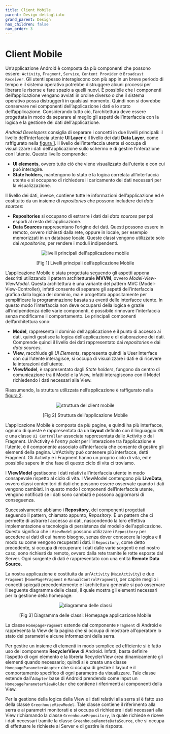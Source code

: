 ```yaml
---
title: Client Mobile
parent: Design dettagliato
grand_parent: Design
has_children: false
nav_order: 3
---
```


# Client Mobile

Un’applicazione Android è composta da più componenti che possono essere: `Activity`, `Fragment`, `Service`, `Content Provider` e `Broadcast Receiver`. Gli utenti spesso interagiscono con più app in un breve periodo di tempo e il sistema operativo potrebbe distruggere alcuni processi per liberare le risorse e fare spazio a quelli nuovi. È possibile che i componenti dell’applicazione vengano avviati in ordine diverso o che il sistema operativo possa distruggerli in qualsiasi momento. Quindi non si dovrebbe conservare nei componenti dell’applicazione i dati e lo stato dell’applicazione. Considerando tutto ciò, l’architettura deve essere progettata in modo da separare al meglio gli aspetti dell’interfaccia con la logica e la gestione dei dati dell’applicazione.

*Android Developers* consiglia di separare i concetti in due livelli principali: il livello dell’interfaccia utente **UI Layer** e il livello dei dati **Data Layer**, come raffigurato nella <a href="#fig1">figura 1</a>. Il livello dell’interfaccia utente si occupa di visualizzare i dati dell’applicazione sullo schermo e di gestire l’interazione con l’utente.
Questo livello comprende:

-   **UI elements**, ovvero tutto ciò che viene visualizzato dall'utente e con cui può interagire.
-   **State holders**, mantengono lo stato e la logica correlata all’interfaccia utente e si occupano di richiedere il caricamento dei dati necessari per la visualizzazione.

Il livello dei dati, invece, contiene tutte le informazioni dell’applicazione ed è costituito da un insieme di *repositories* che possono includere dei *data sources*:

-   **Repositories** si occupano di estrarre i dati dai *data sources* per poi esporli al resto dell’applicazione.
-   **Data Sources** rappresentano l’origine dei dati. Questi possono essere in remoto, ovvero richiesti dalla rete, oppure in locale, per esempio memorizzati in un database locale. Queste classi vengono utilizzate solo dai *repositories*, per rendere i moduli indipendenti.

<div align="center">
<img src="img/android_structure_layer.png" alt="livelli principali dell'applicazione mobile" id="fig1">
 <p align="center">[Fig 1] Livelli principali dell’applicazione Mobile</p>
</div>


L’applicazione Mobile è stata progettata seguendo gli aspetti appena descritti utilizzando il pattern architetturale **MVVM**, ovvero *Model-View-ViewModel*. Questa architettura è una variante del pattern MVC (Model-View-Controller), infatti consente di separare gli aspetti dell’interfaccia grafica dalla logica del dominio, ma è progettato appositamente per semplificare la programmazione basata su eventi delle interfacce utente. In questo modo l’interfaccia non deve occuparsi della logica e grazie all’indipendenza delle varie componenti, è possibile rinnovare l’interfaccia senza modificarne il comportamento. Le principali componenti dell’architettura sono:

-   **Model**, rappresenta il dominio dell’applicazione e il punto di accesso ai dati, quindi gestisce la logica dell’applicazione e di elaborazione dei dati. Comprende quindi il livello dei dati rappresentato dai *repositories* e dai *data sources*.
-   **View**, racchiude gli *UI Elements*, rappresenta quindi la User Interface con cui l’utente interagisce, si occupa di visualizzare i dati e di ricevere le interazioni dell’utente.
-   **ViewModel**, è rappresentato dagli *State holders*, fungono da centro di comunicazione tra il Model e la View, infatti interagiscono con il Model richiedendo i dati necessari alla View.

Riassumendo, la struttura utilizzata nell’applicazione è raffigurato nella <a href="#fig2">figura 2</a>.

<div align="center">
<img src="img/android_struttura.png" alt="struttura del client mobile" id="fig2">
 <p align="center">[Fig 2] Struttura dell'applicazione Mobile</p>
</div>

L’applicazione Mobile è composta da più pagine, e quindi ha più interfacce, ognuno di queste è rappresentata da un **layout** definito con il linguaggio `XML` e una classe `UI Controller` associata rappresentata dalle Activity o dai Fragment. Un’Activity è l’*entry point* per l’interazione tra l’applicazione e l’utente, è il componente associato all’interfaccia che consente di gestire gli elementi della pagina. Un’Activity può contenere più interfacce, detti Fragment. Gli Activity e i Fragment hanno un proprio ciclo di vita, ed è possibile sapere in che fase di questo ciclo di vita ci troviamo.

I **ViewModel** gestiscono i dati relativi all’interfaccia utente in modo consapevole rispetto al ciclo di vita. I ViewModel contengono più **LiveData**, ovvero classi contenitori di dati che possono essere osservate quando i dati vengono cambiati. In questo modo i componenti dell’interfaccia utente, vengono notificati se i dati sono cambiati e possono aggiornarsi di conseguenza.

Successivamente abbiamo i **Repository**, dei componenti progettati seguendo il pattern, chiamato appunto, *Repository*. È un pattern che ci permette di astrarre l’accesso ai dati, nascondendo la loro effettiva implementazione e tecnologia di persistenza dal modello dell'applicazione. Questo significa che i `ViewModel` possono utilizzare i `Repository` per accedere ai dati di cui hanno bisogno, senza dover conoscere la logica e il modo su come vengono recuperati i dati. Il `Repository`, come detto precedente, si occupa di recuperare i dati dalle varie sorgenti e nel nostro caso, sono richiesti da remoto, ovvero dalla rete tramite le rotte esposte dal Server. Ogni sorgente di dati è rappresentato con una entità **Remote Data Source**.

La nostra applicazione è costituita da un'`Activity` (`MainActivity`) e due `Fragment` (`HomePageFragment` e `ManualControlFragment`), per capire meglio i concetti spiegati precedentemente e l’architettura generale si può osservare il seguente diagramma delle classi, il quale mostra gli elementi necessari per la gestione della homepage:

<div align="center">
<img src="img/classi_mobile.png" alt="diagramma delle classi" id="fig3">
 <p align="center">[Fig 3] Diagramma delle classi: Homepage applicazione Mobile</p>
</div>

La classe `HomepageFragment` estende dal componente `Fragment` di Android e rappresenta la View della pagina che si occupa di mostrare all’operatore lo stato dei parametri e alcune informazioni della serra.

Per gestire un insieme di elementi in modo semplice ed efficiente si è fatto uso del componente **RecyclerView** di Android. Infatti, basta definire l’aspetto di ogni elemento e la libreria RecyclerView crea dinamicamente gli elementi quando necessario; quindi si è creata una classe `HomepageParameterAdapter` che si occupa di gestire il layout e il comportamento specifico di ogni parametro da visualizzare. Tale classe estende dall'`Adapter` base di Android prendendo come input un `HomepageParameterViewHolder` che contiene i riferimenti ai componenti della View.

Per la gestione della logica della View e i dati relativi alla serra si è fatto uso della classe `GreenhouseViewModel`. Tale classe contiene il riferimento alla serra e ai parametri monitorati e si occupa di richiedere i dati necessari alla View richiamando la classe `GreenhouseRepository`, la quale richiede e riceve i dati necessari tramite la classe `GreenhouseRemoteDataSource`, che si occupa di
effettuare le richieste al Server e di gestire le risposte.

